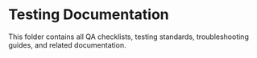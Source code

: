 # Testing Documentation

This folder contains all QA checklists, testing standards, troubleshooting guides, and related documentation.
